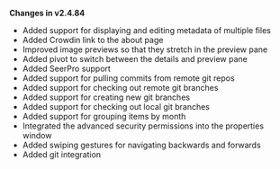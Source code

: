 **Changes in v2.4.84**

- Added support for displaying and editing metadata of multiple files
- Added Crowdin link to the about page
- Improved image previews so that they stretch in the preview pane
- Added pivot to switch between the details and preview pane
- Added SeerPro support
- Added support for pulling commits from remote git repos
- Added support for checking out remote git branches
- Added support for creating new git branches
- Added support for checking out local git branches
- Added support for grouping items by month
- Integrated the advanced security permissions into the properties window
- Added swiping gestures for navigating backwards and forwards
- Added git integration
